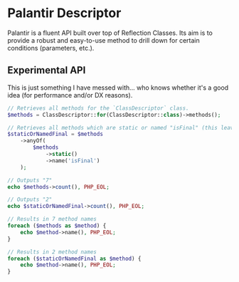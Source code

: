 # Palantir Descriptor
Palantir is a fluent API built over top of Reflection Classes. Its aim is to provide a robust and easy-to-use method to drill down for certain conditions (parameters, etc.).

## Experimental API
This is just something I have messed with... who knows whether it's a good idea (for performance and/or DX reasons).

```php
// Retrieves all methods for the `ClassDescriptor` class.
$methods = ClassDescriptor::for(ClassDescriptor::class)->methods();

// Retrieves all methods which are static or named "isFinal" (this leaves the original `$methods` variable alone).
$staticOrNamedFinal = $methods
    ->anyOf(
        $methods
            ->static()
            ->name('isFinal')
    );

// Outputs "7"
echo $methods->count(), PHP_EOL;

// Outputs "2"
echo $staticOrNamedFinal->count(), PHP_EOL;

// Results in 7 method names
foreach ($methods as $method) {
    echo $method->name(), PHP_EOL;
}

// Results in 2 method names
foreach ($staticOrNamedFinal as $method) {
    echo $method->name(), PHP_EOL;
}
```